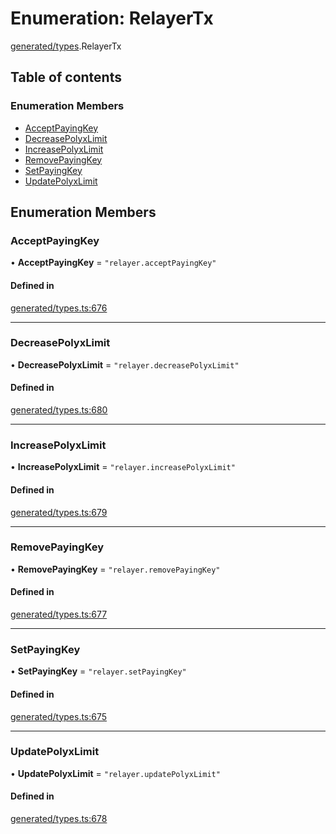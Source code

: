 # Enumeration: RelayerTx

[generated/types](../wiki/generated.types).RelayerTx

## Table of contents

### Enumeration Members

- [AcceptPayingKey](../wiki/generated.types.RelayerTx#acceptpayingkey)
- [DecreasePolyxLimit](../wiki/generated.types.RelayerTx#decreasepolyxlimit)
- [IncreasePolyxLimit](../wiki/generated.types.RelayerTx#increasepolyxlimit)
- [RemovePayingKey](../wiki/generated.types.RelayerTx#removepayingkey)
- [SetPayingKey](../wiki/generated.types.RelayerTx#setpayingkey)
- [UpdatePolyxLimit](../wiki/generated.types.RelayerTx#updatepolyxlimit)

## Enumeration Members

### AcceptPayingKey

• **AcceptPayingKey** = ``"relayer.acceptPayingKey"``

#### Defined in

[generated/types.ts:676](https://github.com/PolymeshAssociation/polymesh-sdk/blob/e978aefd/src/generated/types.ts#L676)

___

### DecreasePolyxLimit

• **DecreasePolyxLimit** = ``"relayer.decreasePolyxLimit"``

#### Defined in

[generated/types.ts:680](https://github.com/PolymeshAssociation/polymesh-sdk/blob/e978aefd/src/generated/types.ts#L680)

___

### IncreasePolyxLimit

• **IncreasePolyxLimit** = ``"relayer.increasePolyxLimit"``

#### Defined in

[generated/types.ts:679](https://github.com/PolymeshAssociation/polymesh-sdk/blob/e978aefd/src/generated/types.ts#L679)

___

### RemovePayingKey

• **RemovePayingKey** = ``"relayer.removePayingKey"``

#### Defined in

[generated/types.ts:677](https://github.com/PolymeshAssociation/polymesh-sdk/blob/e978aefd/src/generated/types.ts#L677)

___

### SetPayingKey

• **SetPayingKey** = ``"relayer.setPayingKey"``

#### Defined in

[generated/types.ts:675](https://github.com/PolymeshAssociation/polymesh-sdk/blob/e978aefd/src/generated/types.ts#L675)

___

### UpdatePolyxLimit

• **UpdatePolyxLimit** = ``"relayer.updatePolyxLimit"``

#### Defined in

[generated/types.ts:678](https://github.com/PolymeshAssociation/polymesh-sdk/blob/e978aefd/src/generated/types.ts#L678)
